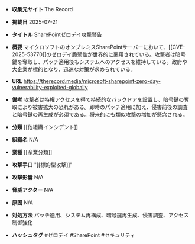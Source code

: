 - **収集元サイト**
The Record

- **掲載日**
2025-07-21

- **タイトル**
SharePointゼロデイ攻撃警告

- **概要**
マイクロソフトのオンプレミスSharePointサーバーにおいて、[[CVE-2025-53770]]のゼロデイ脆弱性が世界的に悪用されている。攻撃者は暗号鍵を奪取し、パッチ適用後もシステムへのアクセスを維持している。政府や大企業が標的となり、迅速な対策が求められている。

- **URL**
https://therecord.media/microsoft-sharepoint-zero-day-vulnerability-exploited-globally

- **備考**
攻撃者は特権アクセスを得て持続的なバックドアを設置し、暗号鍵の奪取により被害拡大の恐れがある。即時のパッチ適用に加え、侵害前後の調査と暗号鍵の再生成が必須である。将来的にも類似攻撃の増加が懸念される。

- **分類**
[[他組織インシデント]]

- **組織名**
N/A

- **業種**
[[産業分類]]

- **攻撃手口**
"[[標的型攻撃]]"

- **攻撃影響**
N/A

- **脅威アクター**
N/A

- **原因**
N/A

- **対処方法**
パッチ適用、システム再構成、暗号鍵再生成、侵害調査、アクセス制御強化

- **ハッシュタグ**
#ゼロデイ #SharePoint #セキュリティ
